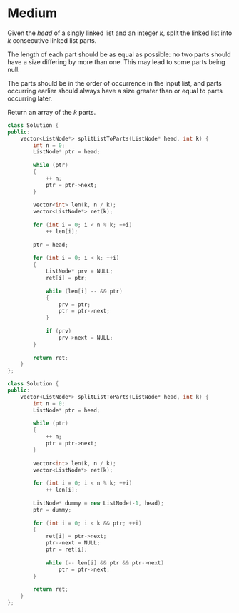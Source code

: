 # Medium

Given the $head$ of a singly linked list and an integer $k$, split the linked list into $k$ consecutive linked list parts.

The length of each part should be as equal as possible: no two parts should have a size differing by more than one. This may lead to some parts being null.

The parts should be in the order of occurrence in the input list, and parts occurring earlier should always have a size greater than or equal to parts occurring later.

Return an array of the $k$ parts.

```cpp
class Solution {
public:
    vector<ListNode*> splitListToParts(ListNode* head, int k) {
        int n = 0;
        ListNode* ptr = head;
        
        while (ptr)
        {
            ++ n;
            ptr = ptr->next;
        }
        
        vector<int> len(k, n / k);
        vector<ListNode*> ret(k);
        
        for (int i = 0; i < n % k; ++i)
            ++ len[i];
        
        ptr = head;
        
        for (int i = 0; i < k; ++i)
        {
            ListNode* prv = NULL;
            ret[i] = ptr;
            
            while (len[i] -- && ptr)
            {
                prv = ptr;
                ptr = ptr->next;
            }
            
            if (prv)
                prv->next = NULL;
        }
        
        return ret;
    }
};
```

```cpp
class Solution {
public:
    vector<ListNode*> splitListToParts(ListNode* head, int k) {
        int n = 0;
        ListNode* ptr = head;
        
        while (ptr)
        {
            ++ n;
            ptr = ptr->next;
        }
        
        vector<int> len(k, n / k);
        vector<ListNode*> ret(k);
        
        for (int i = 0; i < n % k; ++i)
            ++ len[i];
        
        ListNode* dummy = new ListNode(-1, head);
        ptr = dummy;
        
        for (int i = 0; i < k && ptr; ++i)
        {
            ret[i] = ptr->next;
            ptr->next = NULL;
            ptr = ret[i];
            
            while (-- len[i] && ptr && ptr->next)
                ptr = ptr->next;
        }
        
        return ret;
    }
};
```
